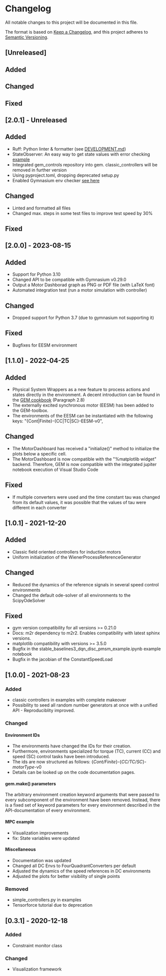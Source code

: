 # Changelog
All notable changes to this project will be documented in this file.

The format is based on [Keep a Changelog](https://keepachangelog.com/en/1.0.0/),
and this project adheres to [Semantic Versioning](https://semver.org/spec/v2.0.0.html).

## [Unreleased]
## Added
## Changed
## Fixed

## [2.0.1] - Unreleased
## Added
- Ruff: Python linter & formatter (see [DEVELOPMENT.md](DEVELOPMENT.md))
- StateObserver: An easy way to get state values with error checking [example](examples/observers/state_observer_example.py)
- Integrated gem_controls repository into gem. classic_controllers will be removed in further version
- Using pyproject.toml, dropping deprecated setup.py
- Enabled Gymnasium env checker [see here](https://gymnasium.farama.org/api/experimental/wrappers/#gymnasium.experimental.wrappers.PassiveEnvCheckerV0)
## Changed
- Linted and formatted all files
- Changed max. steps in some test files to improve test speed by 30%
## Fixed

## [2.0.0] - 2023-08-15
## Added
- Support for Python 3.10
- Changed API to be compatible with Gymnasium v0.29.0
- Output a Motor Dashborad graph as PNG or PDF file (with LaTeX font)
- Automated integration test (run a motor simulation with controller)

## Changed
- Dropped support for Python 3.7 (due to gymnasium not supporting it)

## Fixed
- Bugfixes for EESM environment

## [1.1.0] - 2022-04-25
## Added
- Physical System Wrappers as a new feature to process actions and states directly in the environment. A decent introduction can be found in the [GEM cookbook](https://github.com/upb-lea/gym-electric-motor/blob/nightly/examples/environment_features/GEM_cookbook.ipynb) (Paragraph 2.8)
- The externally excited synchronous motor (EESM) has been added to the GEM-toolbox. 
- The environments of the EESM can be instantiated with the following keys: "{Cont|Finite}-{CC|TC|SC}-EESM-v0",

## Changed
- The MotorDashboard has received a "initialize()" method to initialize the plots below a specific cell.
- The MotorDashboard is now compatible with the "%matplotlib widget" backend. Therefore, GEM is now compatible with the integrated jupiter notebook execution of Visual Studio Code

## Fixed
- If multiple converters were used and the time constant tau was changed from its default values, it was possible that the values of tau were different in each converter


## [1.0.1] - 2021-12-20
## Added
- Classic field oriented controllers for induction motors
- Uniform initialization of the WienerProcessReferenceGenerator

## Changed
- Reduced the dynamics of the reference signals in several speed control environments
- Changed the default ode-solver of all environments to the ScipyOdeSolver

## Fixed
- gym version compatibility for all versions >= 0.21.0
- Docs: m2r dependency to m2r2. Enables compatibility with latest sphinx versions.
- matplotlib compatibility with versions >= 3.5.0
- Bugfix in the stable_baselines3_dqn_disc_pmsm_example.ipynb example notebook
- Bugfix in the jacobian of the ConstantSpeedLoad

## [1.0.0] - 2021-08-23
### Added
- classic controllers in examples with complete makeover
- Possibility to seed all random number generators at once with a unified API - Reproduciblity improved.

### Changed
#### Environment IDs
- The environments have changed the IDs for their creation. 
- Furthermore, environments specialized for torque (TC), current (CC) and speed (SC) control tasks have been introduced.
- The ids are now structured as follows:
{_Cont/Finite_}-{_CC/TC/SC_}-_motorType_-v0
- Details can be looked up on the code documentation pages.
#### gem.make() parameters
The arbitrary environment creation keyword arguments that were passed to every subcomponent of the environment
have been removed. Instead, there is a fixed set of keyword parameters for every environment described in the 
API-documentation of every environment.

#### MPC example
- Visualization improvements
- fix: State variables were updated

#### Miscellaneous
- Documentation was updated
- Changed all DC Envs to FourQuadrantConverters per default
- Adjusted the dynamics of the speed references in DC environments
- Adjusted the plots for better visibility of single points


### Removed
- simple_controllers.py in examples
- Tensorforce tutorial due to deprecation


## [0.3.1] - 2020-12-18
### Added
- Constraint monitor class

### Changed
- Visualization framework
